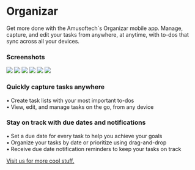# Organizar 
<p>Get more done with the Amusoftech`s Organizar mobile app. Manage, capture, and edit your tasks from anywhere, at anytime, with to-dos that sync across all your devices.<p>
  
  <h3>Screenshots</h3>
<img src="screens/Tasks_View.png"> 
<img src="screens/Calendar.png">
<img src="screens/Filter_Option.png">
<img src="screens/AddTask.png">
<img src="screens/Settings.png">
<img src="screens/Tasks_List.png">

<h3> Quickly capture tasks anywhere</h3>
• Create task lists with your most important to-dos <br>
• View, edit, and manage tasks on the go, from any device <br>

<h3>Stay on track with due dates and notifications</h3>
• Set a due date for every task to help you achieve your goals<br>
• Organize your tasks by date or prioritize using drag-and-drop<br>
• Receive due date notification reminders to keep your tasks on track<br>

<a href="http://amusoftech.com" target="_blank" rel="noopener noreferrer">Visit us for more cool stuff.</a>
 